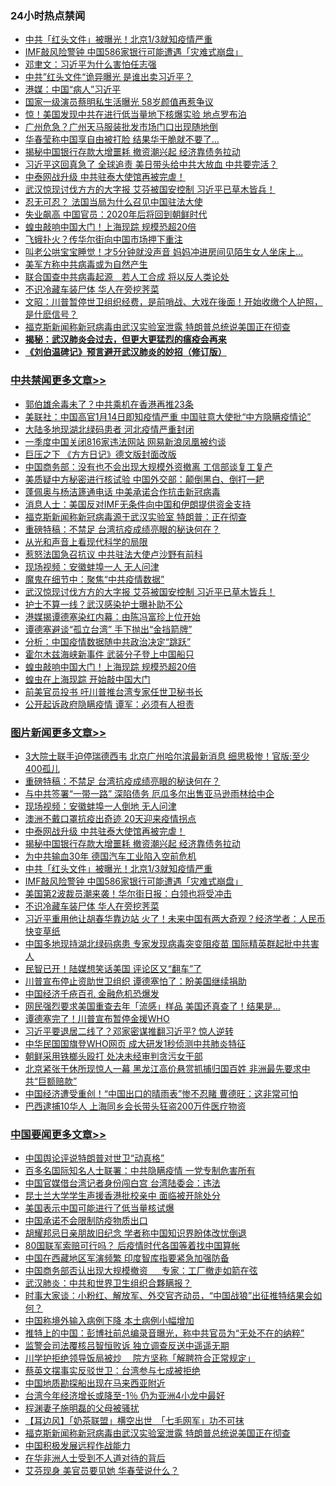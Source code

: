 <div class="catlist">
<h3>24小时热点禁闻</h3>
<ul>
<li><a href="https://github.com/fqnews/bnews/blob/master/topimagenews/20200416/1313275.md">中共「红头文件」被曝光！北京1/3就知疫情严重</a></li>
<li><a href="https://github.com/fqnews/bnews/blob/master/topimagenews/20200415/1313161.md">IMF敲风险警钟 中国586家银行可能遭遇「灾难式崩盘」</a></li>
<li><a href="https://github.com/fqnews/bnews/blob/master/baitai/20200416/1313176.md">邓聿文：习近平为什么害怕任志强</a></li>
<li><a href="https://github.com/fqnews/bnews/blob/master/cbnews/20200416/1313585.md">中共”红头文件“诡异曝光 是谁出卖习近平？</a></li>
<li><a href="https://github.com/fqnews/bnews/blob/master/cnnews/20200416/1313270.md">港媒：中国“病人”习近平</a></li>
<li><a href="https://github.com/fqnews/bnews/blob/master/yule/20200416/1313198.md">国家一级演员蔡明私生活曝光 58岁颜值再惹争议</a></li>
<li><a href="https://github.com/fqnews/bnews/blob/master/comments/20200416/1313388.md">惊！美国发现中共在进行低当量地下核爆实验 地点罗布泊</a></li>
<li><a href="https://github.com/fqnews/bnews/blob/master/cbnews/20200416/1313453.md">广州危急？广州天马服装批发市场门口出现随地倒</a></li>
<li><a href="https://github.com/fqnews/bnews/blob/master/cbnews/20200416/1313522.md">华春莹称中国享自由被打脸 结果华干脆就不要了…</a></li>
<li><a href="https://github.com/fqnews/bnews/blob/master/topimagenews/20200416/1313534.md">揭秘中国银行存款大增噩耗 撤资潮兴起 经济靠债务拉动</a></li>
<li><a href="https://github.com/fqnews/bnews/blob/master/cbnews/20200416/1313611.md">习近平这回真急了 全球追责 美日带头给中共大放血 中共要完活？</a></li>
<li><a href="https://github.com/fqnews/bnews/blob/master/topimagenews/20200416/1313647.md">中泰网战升级 中共驻泰大使馆再被完虐！</a></li>
<li><a href="https://github.com/fqnews/bnews/blob/master/cbnews/20200416/1313660.md">武汉惊现讨伐方方的大字报 艾芬被国安控制 习近平已草木皆兵！</a></li>
<li><a href="https://github.com/fqnews/bnews/blob/master/cbnews/20200416/1313268.md">忍无可忍？ 法国当局为什么召见中国驻法大使</a></li>
<li><a href="https://github.com/fqnews/bnews/blob/master/cnnews/20200416/1313570.md">失业飙高 中国官员：2020年后将回到朝鲜时代</a></li>
<li><a href="https://github.com/fqnews/bnews/blob/master/cbnews/20200416/1313630.md">蝗虫敲响中国大门！上海现踪 规模恐超20倍</a></li>
<li><a href="https://github.com/fqnews/bnews/blob/master/comments/20200416/1313387.md">飞蛾扑火？传华尔街向中国市场押下重注</a></li>
<li><a href="https://github.com/fqnews/bnews/blob/master/funmedia/20200416/1313294.md">叫老公哄宝宝睡觉！才5分钟就没声音 妈妈冲进房间见陌生女人坐床上…</a></li>
<li><a href="https://github.com/fqnews/bnews/blob/master/cnnews/20200416/1313280.md">美军方称中共病毒或为自然产生</a></li>
<li><a href="https://github.com/fqnews/bnews/blob/master/comments/20200416/1313476.md">联合国查中共病毒起源　若人工合成 将以反人类论处</a></li>
<li><a href="https://github.com/fqnews/bnews/blob/master/topimagenews/20200415/1313159.md">不识冷藏车装尸体 华人在旁挖荠菜</a></li>
<li><a href="https://github.com/fqnews/bnews/blob/master/cbnews/20200416/1313348.md">文昭：川普暂停世卫组织经费，是前哨战、大戏在後面！开始收缴个人护照，是什麽信号？ </a></li>
<li><a href="https://github.com/fqnews/bnews/blob/master/headline/20200416/1313438.md">福克斯新闻称新冠病毒由武汉实验室泄露 特朗普总统说美国正在彻查</a></li>
<li><b><a href="https://github.com/fqnews/bnews/blob/master/comments/20200211/1275071.md" target="_blank">揭秘：武汉肺炎会过去，但更大更猛烈的瘟疫会再来</a></b></li>
<li><b><a href="https://github.com/fqnews/bnews/blob/master/comments/20200207/1272816.md" target="_blank">《刘伯温碑记》预言避开武汉肺炎的妙招（修订版）</a></b></li>
</ul>
</div>

<div class="catlist">
<h3><a href="https://github.com/fqnews/bnews/blob/master/cbnews/" target="_blank">中共禁闻</a><span><a href="https://github.com/fqnews/bnews/blob/master/cbnews/" target="_blank" rel="nofollow">更多文章>></a></span></h3>
<ul>
<li><a href="https://github.com/fqnews/bnews/blob/master/cbnews/20200416/1313792.md" target="_blank">郭伯雄余毒未了？中共乘机在香港再推23条</a></li>
<li><a href="https://github.com/fqnews/bnews/blob/master/cbnews/20200416/1313791.md" target="_blank">美联社：中国高官1月14日即知疫情严重 中国驻意大使批“中方隐瞒疫情论”</a></li>
<li><a href="https://github.com/fqnews/bnews/blob/master/cbnews/20200416/1313788.md" target="_blank">大陆多地现湖北绿码患者 河北疫情严重封闭</a></li>
<li><a href="https://github.com/fqnews/bnews/blob/master/cbnews/20200416/1313774.md" target="_blank">一季度中国关闭816家违法网站 网易新浪凤凰被约谈</a></li>
<li><a href="https://github.com/fqnews/bnews/blob/master/cbnews/20200416/1313764.md" target="_blank">巨压之下 《方方日记》德文版封面改版</a></li>
<li><a href="https://github.com/fqnews/bnews/blob/master/cbnews/20200416/1313759.md" target="_blank">中国商务部：没有也不会出现大规模外资撤离 工信部谈复工复产</a></li>
<li><a href="https://github.com/fqnews/bnews/blob/master/cbnews/20200416/1313744.md" target="_blank">美质疑中方秘密进行核试验 中国外交部：颠倒黑白、倒打一耙</a></li>
<li><a href="https://github.com/fqnews/bnews/blob/master/cbnews/20200416/1313725.md" target="_blank">蓬佩奥与杨洁篪通电话 中美承诺合作抗击新冠病毒</a></li>
<li><a href="https://github.com/fqnews/bnews/blob/master/cbnews/20200416/1313716.md" target="_blank">消息人士：美国反对IMF无条件向中国和伊朗提供资金支持</a></li>
<li><a href="https://github.com/fqnews/bnews/blob/master/cbnews/20200416/1313715.md" target="_blank">福克斯新闻称新冠病毒源于武汉实验室 特朗普：正在彻查</a></li>
<li><a href="https://github.com/fqnews/bnews/blob/master/comments/20200416/1313693.md" target="_blank">重磅特稿：不禁足 台湾抗疫成绩亮眼的秘诀何在？</a></li>
<li><a href="https://github.com/fqnews/bnews/blob/master/cbnews/20200416/1313699.md" target="_blank">从光和声音上看现代科学的局限</a></li>
<li><a href="https://github.com/fqnews/bnews/blob/master/cbnews/20200416/1313681.md" target="_blank">惹怒法国急召抗议 中共驻法大使卢沙野有前科</a></li>
<li><a href="https://github.com/fqnews/bnews/blob/master/cbnews/20200416/1313674.md" target="_blank">现场视频：安徽蚌埠一人 无人问津</a></li>
<li><a href="https://github.com/fqnews/bnews/blob/master/comments/20200416/1313604.md" target="_blank">魔鬼在细节中：聚焦“中共疫情数据”</a></li>
<li><a href="https://github.com/fqnews/bnews/blob/master/cbnews/20200416/1313660.md" target="_blank">武汉惊现讨伐方方的大字报 艾芬被国安控制 习近平已草木皆兵！</a></li>
<li><a href="https://github.com/fqnews/bnews/blob/master/cbnews/20200416/1313656.md" target="_blank">护士不算一线？武汉感染护士曝补助不公</a></li>
<li><a href="https://github.com/fqnews/bnews/blob/master/cbnews/20200416/1313648.md" target="_blank">港媒揭谭德塞染红内幕：由陈冯富珍上位开始</a></li>
<li><a href="https://github.com/fqnews/bnews/blob/master/cbnews/20200416/1313637.md" target="_blank">谭德塞避谈“孤立台湾” 手下抛出“金挡箭牌”</a></li>
<li><a href="https://github.com/fqnews/bnews/blob/master/cbnews/20200416/1313636.md" target="_blank">分析：中国疫情数据随中共政治决定“跳跃”</a></li>
<li><a href="https://github.com/fqnews/bnews/blob/master/cbnews/20200416/1313635.md" target="_blank">霍尔木兹海峡新事件 武装分子登上中国船只</a></li>
<li><a href="https://github.com/fqnews/bnews/blob/master/cbnews/20200416/1313630.md" target="_blank">蝗虫敲响中国大门！上海现踪 规模恐超20倍</a></li>
<li><a href="https://github.com/fqnews/bnews/blob/master/cbnews/20200416/1313629.md" target="_blank">蝗虫在上海现踪 开始敲中国大门</a></li>
<li><a href="https://github.com/fqnews/bnews/blob/master/cbnews/20200416/1313621.md" target="_blank">前美官员投书 吁川普推台湾专家任世卫秘书长</a></li>
<li><a href="https://github.com/fqnews/bnews/blob/master/cbnews/20200416/1313615.md" target="_blank">公开起诉政府隐瞒疫情 谭军：必须有人担责</a></li>

</ul>
</div>
<div class="catlist">
<h3><a href="https://github.com/fqnews/bnews/blob/master/topimagenews/" target="_blank">图片新闻</a><span><a href="https://github.com/fqnews/bnews/blob/master/topimagenews/" target="_blank" rel="nofollow">更多文章>></a></span></h3>
<ul>
<li><a href="https://github.com/fqnews/bnews/blob/master/topimagenews/20200416/1313717.md" target="_blank">3大院士联手迫停瑞德西韦 北京广州哈尔滨最新消息 细思极惨！官版:至少400孤儿</a></li>
<li><a href="https://github.com/fqnews/bnews/blob/master/comments/20200416/1313693.md" target="_blank">重磅特稿：不禁足 台湾抗疫成绩亮眼的秘诀何在？</a></li>
<li><a href="https://github.com/fqnews/bnews/blob/master/topimagenews/20200416/1313706.md" target="_blank">与中共签署“一带一路” 深陷债务 厄瓜多尔出售亚马逊雨林给中企</a></li>
<li><a href="https://github.com/fqnews/bnews/blob/master/topimagenews/20200416/1313705.md" target="_blank">现场视频：安徽蚌埠一人倒地 无人问津</a></li>
<li><a href="https://github.com/fqnews/bnews/blob/master/topimagenews/20200416/1313704.md" target="_blank">澳洲不戴口罩抗疫出奇迹 20天迎来疫情拐点</a></li>
<li><a href="https://github.com/fqnews/bnews/blob/master/topimagenews/20200416/1313647.md" target="_blank">中泰网战升级 中共驻泰大使馆再被完虐！</a></li>
<li><a href="https://github.com/fqnews/bnews/blob/master/topimagenews/20200416/1313534.md" target="_blank">揭秘中国银行存款大增噩耗 撤资潮兴起 经济靠债务拉动</a></li>
<li><a href="https://github.com/fqnews/bnews/blob/master/topimagenews/20200416/1313495.md" target="_blank">为中共输血30年 德国汽车工业陷入空前危机</a></li>
<li><a href="https://github.com/fqnews/bnews/blob/master/topimagenews/20200416/1313275.md" target="_blank">中共「红头文件」被曝光！北京1/3就知疫情严重</a></li>
<li><a href="https://github.com/fqnews/bnews/blob/master/topimagenews/20200415/1313161.md" target="_blank">IMF敲风险警钟 中国586家银行可能遭遇「灾难式崩盘」</a></li>
<li><a href="https://github.com/fqnews/bnews/blob/master/topimagenews/20200415/1313160.md" target="_blank">美国第2波裁员潮来袭！华尔街日报：白领也将受冲击</a></li>
<li><a href="https://github.com/fqnews/bnews/blob/master/topimagenews/20200415/1313159.md" target="_blank">不识冷藏车装尸体 华人在旁挖荠菜</a></li>
<li><a href="https://github.com/fqnews/bnews/blob/master/topimagenews/20200415/1313139.md" target="_blank">习近平重用他让胡春华靠边站 火了！未来中国有两大奇观？经济学者：人民币快变草纸</a></li>
<li><a href="https://github.com/fqnews/bnews/blob/master/topimagenews/20200415/1313098.md" target="_blank">中国多地现持湖北绿码病患 专家发现病毒突变阻疫苗 国际精英群起批中共害人</a></li>
<li><a href="https://github.com/fqnews/bnews/blob/master/topimagenews/20200415/1312931.md" target="_blank">民智已开！陆媒想笑话美国 评论区又“翻车”了</a></li>
<li><a href="https://github.com/fqnews/bnews/blob/master/topimagenews/20200415/1312923.md" target="_blank">川普宣布停止资助世卫组织 谭德塞怕了：盼美国继续捐助</a></li>
<li><a href="https://github.com/fqnews/bnews/blob/master/topimagenews/20200415/1312903.md" target="_blank">中国经济千疮百孔 金融危机恐爆发</a></li>
<li><a href="https://github.com/fqnews/bnews/blob/master/topimagenews/20200415/1312825.md" target="_blank">网民强烈要求美国重查去年「流感」样品 美国还真查了！结果是…</a></li>
<li><a href="https://github.com/fqnews/bnews/blob/master/topimagenews/20200415/1312714.md" target="_blank">谭德塞完了！川普宣布暂停金援WHO</a></li>
<li><a href="https://github.com/fqnews/bnews/blob/master/topimagenews/20200414/1312395.md" target="_blank">习近平要退居二线了？邓家密谋推翻习近平? 惊人逆转</a></li>
<li><a href="https://github.com/fqnews/bnews/blob/master/topimagenews/20200414/1312317.md" target="_blank">中华民国国旗登WHO网页 成大研发1秒侦测中共肺炎特征</a></li>
<li><a href="https://github.com/fqnews/bnews/blob/master/topimagenews/20200414/1312316.md" target="_blank">朝鲜采用铁榔头殴打 处决未经审判贪污女干部</a></li>
<li><a href="https://github.com/fqnews/bnews/blob/master/topimagenews/20200414/1312299.md" target="_blank">北京紧张干休所现惊人一幕 黑龙江高价悬赏抓捕归国百姓 非洲最先要求中共“巨额赔款”</a></li>
<li><a href="https://github.com/fqnews/bnews/blob/master/topimagenews/20200414/1312228.md" target="_blank">中国经济遭受重创！“中国出口的晴雨表”惨不忍睹 曹德旺：这非常可怕</a></li>
<li><a href="https://github.com/fqnews/bnews/blob/master/topimagenews/20200414/1312206.md" target="_blank">巴西逮捕10华人 上海同乡会长带头狂盗200万件医疗物资</a></li>

</ul>
</div>
<div class="catlist">
<h3><a href="https://github.com/fqnews/bnews/blob/master/headline/" target="_blank">中国要闻</a><span><a href="https://github.com/fqnews/bnews/blob/master/headline/" target="_blank" rel="nofollow">更多文章>></a></span></h3>
<ul>
<li><a href="https://github.com/fqnews/bnews/blob/master/headline/20200416/1313795.md" target="_blank">中国舆论评说特朗普对世卫“动真格”</a></li>
<li><a href="https://github.com/fqnews/bnews/blob/master/headline/20200416/1313794.md" target="_blank">百多名国际知名人士联署：中共隐瞒疫情  一党专制危害所有</a></li>
<li><a href="https://github.com/fqnews/bnews/blob/master/headline/20200416/1313793.md" target="_blank">中国官媒借台湾记者身份闯白宫   台湾陆委会：违法</a></li>
<li><a href="https://github.com/fqnews/bnews/blob/master/headline/20200416/1313785.md" target="_blank">昆士兰大学学生声援香港批校亲中      面临被开除处分</a></li>
<li><a href="https://github.com/fqnews/bnews/blob/master/headline/20200416/1313777.md" target="_blank">美国表示中国可能进行了低当量核试爆</a></li>
<li><a href="https://github.com/fqnews/bnews/blob/master/headline/20200416/1313760.md" target="_blank">中国承诺不会限制防疫物质出口</a></li>
<li><a href="https://github.com/fqnews/bnews/blob/master/headline/20200416/1313748.md" target="_blank">胡耀邦忌日亲朋故旧纪念 学者称中国知识界盼体改忧倒退</a></li>
<li><a href="https://github.com/fqnews/bnews/blob/master/headline/20200416/1313745.md" target="_blank">80国联军索赔可行吗？ 后疫情时代各国等着找中国算帐</a></li>
<li><a href="https://github.com/fqnews/bnews/blob/master/headline/20200416/1313736.md" target="_blank">中国在西藏地区军演频繁      印度智库指要紧急加强防备</a></li>
<li><a href="https://github.com/fqnews/bnews/blob/master/headline/20200416/1313735.md" target="_blank">中国商务部否认出现大规模撤资  　  专家：工厂撤走如箭在弦</a></li>
<li><a href="https://github.com/fqnews/bnews/blob/master/headline/20200416/1313734.md" target="_blank">武汉肺炎：中共和世界卫生组织合夥瞒报？</a></li>
<li><a href="https://github.com/fqnews/bnews/blob/master/headline/20200416/1313726.md" target="_blank">时事大家谈：小粉红、解放军、外交官齐动员，“中国战狼”出征推特结果会如何？</a></li>
<li><a href="https://github.com/fqnews/bnews/blob/master/headline/20200416/1313723.md" target="_blank">中国称境外输入病例下降 本土病例小幅增加</a></li>
<li><a href="https://github.com/fqnews/bnews/blob/master/headline/20200416/1313722.md" target="_blank">推特上的中国：彭博社前总编录音曝光，称中共官员为“无处不在的纳粹”</a></li>
<li><a href="https://github.com/fqnews/bnews/blob/master/headline/20200416/1313721.md" target="_blank">监警会司法覆核吕智恒败诉       独立调查反送中遥遥无期</a></li>
<li><a href="https://github.com/fqnews/bnews/blob/master/headline/20200416/1313720.md" target="_blank">川学护拒绝领导饭局被炒　  院方坚称「解聘符合正常规定」</a></li>
<li><a href="https://github.com/fqnews/bnews/blob/master/headline/20200416/1313719.md" target="_blank">蔡英文摆事实反驳世卫：台湾参与七成被拒绝</a></li>
<li><a href="https://github.com/fqnews/bnews/blob/master/headline/20200416/1313712.md" target="_blank">中国地质勘探船出现在马来西亚附近</a></li>
<li><a href="https://github.com/fqnews/bnews/blob/master/headline/20200416/1313709.md" target="_blank">台湾今年经济增长或降至-1％     仍为亚洲4小龙中最好</a></li>
<li><a href="https://github.com/fqnews/bnews/blob/master/headline/20200416/1313708.md" target="_blank">程渊妻子施明磊的父母被骚扰</a></li>
<li><a href="https://github.com/fqnews/bnews/blob/master/headline/20200416/1313707.md" target="_blank">【耳边风】「奶茶联盟」横空出世　「七毛网军」功不可抹</a></li>
<li><a href="https://github.com/fqnews/bnews/blob/master/headline/20200416/1313438.md" target="_blank">福克斯新闻称新冠病毒由武汉实验室泄露 特朗普总统说美国正在彻查</a></li>
<li><a href="https://github.com/fqnews/bnews/blob/master/headline/20200416/1313392.md" target="_blank">中国积极发展远程作战能力</a></li>
<li><a href="https://github.com/fqnews/bnews/blob/master/headline/20200416/1313347.md" target="_blank">在华非洲人士受到不人道对待的背后</a></li>
<li><a href="https://github.com/fqnews/bnews/blob/master/headline/20200416/1313346.md" target="_blank">艾芬现身  美官员要见她  华春莹说什么？</a></li>

</ul>
</div>